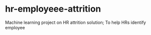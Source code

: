 # hr-employeee-attrition
Machine learning project on HR attrition solution; To help HRs identify employee
